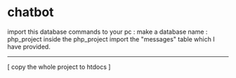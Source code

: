 # chatbot

  import this database commands to your pc :
  make a database name :  php_project
  inside the php_project import the "messages" table which I have provided.
  
  
  -------------------------------------------------------------------
  [ copy the whole project to htdocs ]
